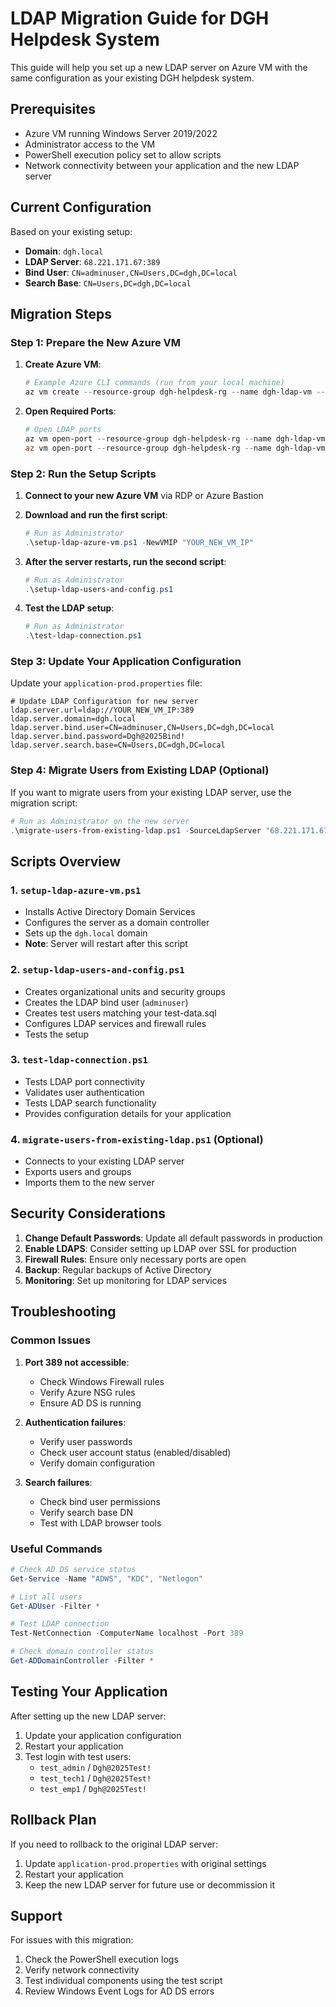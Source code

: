 # LDAP Migration Guide for DGH Helpdesk System

This guide will help you set up a new LDAP server on Azure VM with the same configuration as your existing DGH helpdesk system.

## Prerequisites

- Azure VM running Windows Server 2019/2022
- Administrator access to the VM
- PowerShell execution policy set to allow scripts
- Network connectivity between your application and the new LDAP server

## Current Configuration

Based on your existing setup:
- **Domain**: `dgh.local`
- **LDAP Server**: `68.221.171.67:389`
- **Bind User**: `CN=adminuser,CN=Users,DC=dgh,DC=local`
- **Search Base**: `CN=Users,DC=dgh,DC=local`

## Migration Steps

### Step 1: Prepare the New Azure VM

1. **Create Azure VM**:
   ```powershell
   # Example Azure CLI commands (run from your local machine)
   az vm create --resource-group dgh-helpdesk-rg --name dgh-ldap-vm --image Win2019Datacenter --size Standard_D2s_v3 --admin-username azureuser --admin-password "YourSecurePassword123!"
   ```

2. **Open Required Ports**:
   ```powershell
   # Open LDAP ports
   az vm open-port --resource-group dgh-helpdesk-rg --name dgh-ldap-vm --port 389 --priority 1000
   az vm open-port --resource-group dgh-helpdesk-rg --name dgh-ldap-vm --port 636 --priority 1001
   ```

### Step 2: Run the Setup Scripts

1. **Connect to your new Azure VM** via RDP or Azure Bastion

2. **Download and run the first script**:
   ```powershell
   # Run as Administrator
   .\setup-ldap-azure-vm.ps1 -NewVMIP "YOUR_NEW_VM_IP"
   ```

3. **After the server restarts, run the second script**:
   ```powershell
   # Run as Administrator
   .\setup-ldap-users-and-config.ps1
   ```

4. **Test the LDAP setup**:
   ```powershell
   # Run as Administrator
   .\test-ldap-connection.ps1
   ```

### Step 3: Update Your Application Configuration

Update your `application-prod.properties` file:

```properties
# Update LDAP Configuration for new server
ldap.server.url=ldap://YOUR_NEW_VM_IP:389
ldap.server.domain=dgh.local
ldap.server.bind.user=CN=adminuser,CN=Users,DC=dgh,DC=local
ldap.server.bind.password=Dgh@2025Bind!
ldap.server.search.base=CN=Users,DC=dgh,DC=local
```

### Step 4: Migrate Users from Existing LDAP (Optional)

If you want to migrate users from your existing LDAP server, use the migration script:

```powershell
# Run as Administrator on the new server
.\migrate-users-from-existing-ldap.ps1 -SourceLdapServer "68.221.171.67" -SourceDomain "dgh.local"
```

## Scripts Overview

### 1. `setup-ldap-azure-vm.ps1`
- Installs Active Directory Domain Services
- Configures the server as a domain controller
- Sets up the `dgh.local` domain
- **Note**: Server will restart after this script

### 2. `setup-ldap-users-and-config.ps1`
- Creates organizational units and security groups
- Creates the LDAP bind user (`adminuser`)
- Creates test users matching your test-data.sql
- Configures LDAP services and firewall rules
- Tests the setup

### 3. `test-ldap-connection.ps1`
- Tests LDAP port connectivity
- Validates user authentication
- Tests LDAP search functionality
- Provides configuration details for your application

### 4. `migrate-users-from-existing-ldap.ps1` (Optional)
- Connects to your existing LDAP server
- Exports users and groups
- Imports them to the new server

## Security Considerations

1. **Change Default Passwords**: Update all default passwords in production
2. **Enable LDAPS**: Consider setting up LDAP over SSL for production
3. **Firewall Rules**: Ensure only necessary ports are open
4. **Backup**: Regular backups of Active Directory
5. **Monitoring**: Set up monitoring for LDAP services

## Troubleshooting

### Common Issues

1. **Port 389 not accessible**:
   - Check Windows Firewall rules
   - Verify Azure NSG rules
   - Ensure AD DS is running

2. **Authentication failures**:
   - Verify user passwords
   - Check user account status (enabled/disabled)
   - Verify domain configuration

3. **Search failures**:
   - Check bind user permissions
   - Verify search base DN
   - Test with LDAP browser tools

### Useful Commands

```powershell
# Check AD DS service status
Get-Service -Name "ADWS", "KDC", "Netlogon"

# List all users
Get-ADUser -Filter *

# Test LDAP connection
Test-NetConnection -ComputerName localhost -Port 389

# Check domain controller status
Get-ADDomainController -Filter *
```

## Testing Your Application

After setting up the new LDAP server:

1. Update your application configuration
2. Restart your application
3. Test login with test users:
   - `test_admin` / `Dgh@2025Test!`
   - `test_tech1` / `Dgh@2025Test!`
   - `test_emp1` / `Dgh@2025Test!`

## Rollback Plan

If you need to rollback to the original LDAP server:

1. Update `application-prod.properties` with original settings
2. Restart your application
3. Keep the new LDAP server for future use or decommission it

## Support

For issues with this migration:
1. Check the PowerShell execution logs
2. Verify network connectivity
3. Test individual components using the test script
4. Review Windows Event Logs for AD DS errors
